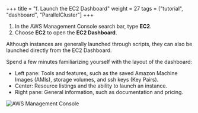 +++
title = "f. Launch the EC2 Dashboard"
weight = 27
tags = ["tutorial", "dashboard", "ParallelCluster"]
+++

1. In the AWS Management Console search bar, type **EC2**.
2. Choose **EC2** to open the **EC2 Dashboard**. 

Although instances are generally launched through scripts, they can also be launched directly from the EC2 Dashboard. 

Spend a few minutes familiarizing yourself with the layout of the dashboard:

- Left pane: Tools and features, such as the saved Amazon Machine Images (AMIs), storage volumes, and ssh keys (Key Pairs).
- Center: Resource listings and the ability to launch an instance. 
- Right pane: General information, such as documentation and pricing.

![AWS Management Console](/images/hpc-aws-parallelcluster-workshop/aws-ec2.png)





